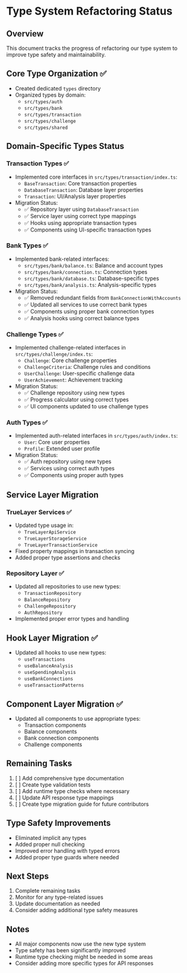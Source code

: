 # Type System Refactoring Status

## Overview

This document tracks the progress of refactoring our type system to improve type safety and maintainability.

## Core Type Organization ✅

- Created dedicated `types` directory
- Organized types by domain:
  - `src/types/auth`
  - `src/types/bank`
  - `src/types/transaction`
  - `src/types/challenge`
  - `src/types/shared`

## Domain-Specific Types Status

### Transaction Types ✅

- Implemented core interfaces in `src/types/transaction/index.ts`:
  - `BaseTransaction`: Core transaction properties
  - `DatabaseTransaction`: Database layer properties
  - `Transaction`: UI/Analysis layer properties
- Migration Status:
  - ✅ Repository layer using `DatabaseTransaction`
  - ✅ Service layer using correct type mappings
  - ✅ Hooks using appropriate transaction types
  - ✅ Components using UI-specific transaction types

### Bank Types ✅

- Implemented bank-related interfaces:
  - `src/types/bank/balance.ts`: Balance and account types
  - `src/types/bank/connection.ts`: Connection types
  - `src/types/bank/database.ts`: Database-specific types
  - `src/types/bank/analysis.ts`: Analysis-specific types
- Migration Status:
  - ✅ Removed redundant fields from `BankConnectionWithAccounts`
  - ✅ Updated all services to use correct bank types
  - ✅ Components using proper bank connection types
  - ✅ Analysis hooks using correct balance types

### Challenge Types ✅

- Implemented challenge-related interfaces in `src/types/challenge/index.ts`:
  - `Challenge`: Core challenge properties
  - `ChallengeCriteria`: Challenge rules and conditions
  - `UserChallenge`: User-specific challenge data
  - `UserAchievement`: Achievement tracking
- Migration Status:
  - ✅ Challenge repository using new types
  - ✅ Progress calculator using correct types
  - ✅ UI components updated to use challenge types

### Auth Types ✅

- Implemented auth-related interfaces in `src/types/auth/index.ts`:
  - `User`: Core user properties
  - `Profile`: Extended user profile
- Migration Status:
  - ✅ Auth repository using new types
  - ✅ Services using correct auth types
  - ✅ Components using proper auth types

## Service Layer Migration

### TrueLayer Services ✅

- Updated type usage in:
  - `TrueLayerApiService`
  - `TrueLayerStorageService`
  - `TrueLayerTransactionService`
- Fixed property mappings in transaction syncing
- Added proper type assertions and checks

### Repository Layer ✅

- Updated all repositories to use new types:
  - `TransactionRepository`
  - `BalanceRepository`
  - `ChallengeRepository`
  - `AuthRepository`
- Implemented proper error types and handling

## Hook Layer Migration ✅

- Updated all hooks to use new types:
  - `useTransactions`
  - `useBalanceAnalysis`
  - `useSpendingAnalysis`
  - `useBankConnections`
  - `useTransactionPatterns`

## Component Layer Migration ✅

- Updated all components to use appropriate types:
  - Transaction components
  - Balance components
  - Bank connection components
  - Challenge components

## Remaining Tasks

1. [ ] Add comprehensive type documentation
2. [ ] Create type validation tests
3. [ ] Add runtime type checks where necessary
4. [ ] Update API response type mappings
5. [ ] Create type migration guide for future contributors

## Type Safety Improvements

- Eliminated implicit any types
- Added proper null checking
- Improved error handling with typed errors
- Added proper type guards where needed

## Next Steps

1. Complete remaining tasks
2. Monitor for any type-related issues
3. Update documentation as needed
4. Consider adding additional type safety measures

## Notes

- All major components now use the new type system
- Type safety has been significantly improved
- Runtime type checking might be needed in some areas
- Consider adding more specific types for API responses
